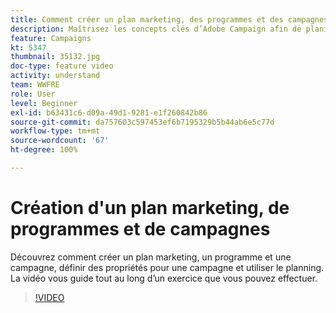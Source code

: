 ```yaml
---
title: Comment créer un plan marketing, des programmes et des campagnes
description: Maîtrisez les concepts clés d’Adobe Campaign afin de planifier, d’exécuter et de mesurer efficacement les campagnes marketing cross-canal.
feature: Campaigns
kt: 5347
thumbnail: 35132.jpg
doc-type: feature video
activity: understand
team: WWFRE
role: User
level: Beginner
exl-id: b63431c6-d09a-49d1-9281-e1f260842b86
source-git-commit: da757603c597453ef6b7195329b5b44ab6e5c77d
workflow-type: tm+mt
source-wordcount: '67'
ht-degree: 100%

---
```


# Création d&#39;un plan marketing, de programmes et de campagnes

Découvrez comment créer un plan marketing, un programme et une campagne, définir des propriétés pour une campagne et utiliser le planning.
La vidéo vous guide tout au long d’un exercice que vous pouvez effectuer.

>[!VIDEO](https://video.tv.adobe.com/v/35132?quality=12)
